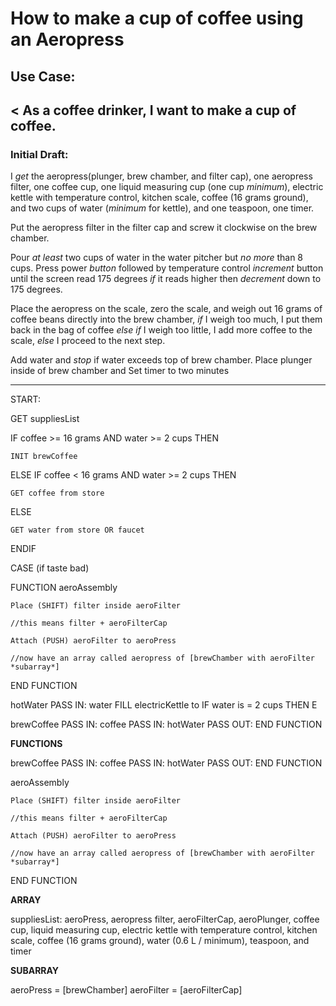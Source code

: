 # How to make a cup of coffee using an Aeropress

## Use Case: 
< As a coffee drinker, I want to make a cup of coffee.
------------------------------------------------
### Initial Draft:
I *get* the aeropress(plunger, brew chamber, and filter cap), one aeropress filter, one coffee cup, one liquid measuring cup (one cup *minimum*), electric kettle with temperature control, kitchen scale, coffee (16 grams ground), and two cups of water (*minimum* for kettle), and one teaspoon, one timer.

Put the aeropress filter in the filter cap and screw it clockwise on the brew chamber.

Pour *at least* two cups of water in the water pitcher but *no more* than 8 cups.  Press power *button* followed by temperature control *increment* button until the screen read 175 degrees *if* it reads higher then *decrement* down to 175 degrees.

Place the aeropress on the scale, zero the scale, and weigh out 16 grams of coffee beans directly into the brew chamber, *if* I weigh too much, I put them back in the bag of coffee *else if* I weigh too little, I add more coffee to the scale, *else* I proceed to the next step.

Add water and *stop* if water exceeds top of brew chamber.  Place plunger inside of brew chamber and Set timer to two minutes

---------------------------------------------------------


START:

GET suppliesList

IF coffee >= 16 grams AND water >= 2 cups THEN

    INIT brewCoffee

ELSE IF coffee < 16 grams AND water >= 2 cups THEN

    GET coffee from store

ELSE 

    GET water from store OR faucet

ENDIF

CASE (if taste bad)

FUNCTION aeroAssembly

    Place (SHIFT) filter inside aeroFilter 

    //this means filter + aeroFilterCap

    Attach (PUSH) aeroFilter to aeroPress

    //now have an array called aeropress of [brewChamber with aeroFilter *subarray*]

END FUNCTION

hotWater
    PASS IN: water
        FILL electricKettle to 
        IF water is = 2 cups THEN
        E



brewCoffee 
    PASS IN: coffee
    PASS IN: hotWater
    PASS OUT: 
END FUNCTION  


**FUNCTIONS**

brewCoffee 
    PASS IN: coffee
    PASS IN: hotWater
    PASS OUT: 
END FUNCTION    

aeroAssembly

    Place (SHIFT) filter inside aeroFilter 

    //this means filter + aeroFilterCap

    Attach (PUSH) aeroFilter to aeroPress

    //now have an array called aeropress of [brewChamber with aeroFilter *subarray*]
END FUNCTION


**ARRAY**

suppliesList: aeroPress, aeropress filter, aeroFilterCap, aeroPlunger, coffee cup, liquid measuring cup, electric kettle with temperature control, kitchen scale, coffee (16 grams ground), water (0.6 L / minimum), teaspoon, and timer

**SUBARRAY**

aeroPress = [brewChamber]
aeroFilter = [aeroFilterCap]